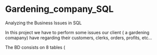 # Gardening_company_SQL
Analyzing the Business Issues in SQL

In this project we have to perform some issues our client ( a gardening comapany) have regarding their customers, clerks, orders, profits, etc...

The BD consists on 8 tables (
